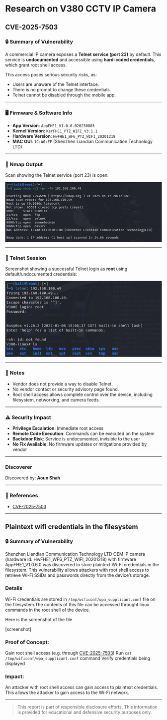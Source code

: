 # Research on V380 CCTV IP Camera

## CVE-2025-7503

 ### 🔒 Summary of Vulnerability

A commercial IP camera exposes a **Telnet service (port 23)** by default. This service is **undocumented** and accessible using **hard-coded credentials**, which grant root shell access.

This access poses serious security risks, as:
- Users are unaware of the Telnet interface.
- There is no prompt to change these credentials.
- Telnet cannot be disabled through the mobile app.

---

### 🖥️ Firmware & Software Info

- **App Version**: `AppFHE1_V1.0.6.020230803`
- **Kernel Version**: `KerFHE1_PTZ_WIFI_V3.1.1`
- **Hardware Version**: `HwFHE1_WF6_PTZ_WIFI_20201218`
- **MAC OUI**: `1C:A0:EF` (Shenzhen Liandian Communication Technology LTD)

---

### 🔎 Nmap Output

Scan showing the Telnet service (port 23) is open:

![Nmap Scan Result](nmap_scan.png)

---

### 📸 Telnet Session

Screenshot showing a successful Telnet login as **root** using default/undocumented credentials:

![Telnet Access](screenshot_telnet_login.png)

---

### 📝 Notes

- Vendor does not provide a way to disable Telnet.
- No vendor contact or security advisory page found.
- Root shell access allows complete control over the device, including filesystem, networking, and camera feeds.

---

### ⚠️ Security Impact

- **Privilege Escalation**: Immediate root access
- **Remote Code Execution**: Commands can be executed on the system
- **Backdoor Risk**: Service is undocumented, invisible to the user
- **No Fix Available**: No firmware updates or mitigations provided by vendor

---

###  Discoverer

Discovered by: **Aoun Shah**  

---

### 🔗 References
- [CVE-2025-7503](https://www.cve.org/cverecord?id=CVE-2025-7503)

---

## Plaintext wifi credentials in the filesystem

### 🔒 Summary of Vulnerability
Shenzhen Liandian Communication Technology LTD OEM IP camera (hardware id: HwFHE1_WF6_PTZ_WIFI_20201218) with firmware AppFHE1_V1.0.6.0 was discovered to store plaintext Wi-Fi credentials in the filesystem. This vulnerability allows attackers with root shell access to retrieve Wi-Fi SSIDs and passwords directly from the device’s storage.

### Details
Wi-Fi credentials are stored in `/tmp/wificonf/wpa_supplicant.conf` file on the filesystem.The contents of this file can be accessed throught linux commands in the root shell of the device.

Here is the screenshot of the file

[screenshot]


### Proof of Concept:
  Gain root shell access (e.g. through [CVE-2025-7503](https://www.cve.org/cverecord?id=CVE-2025-7503))
  Run `cat /tmp/wificonf/wpa_supplicant.conf` command
  Verify credentials being displayed

### Impact:
An attacker with root shell access can gain access to plaintext credentials. This allows the attacker to gain access to the Wi-Fi network.

---
> This report is part of responsible disclosure efforts. This information is provided for educational and defensive security purposes only.
